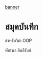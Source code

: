[banner](![image](https://github.com/pudcharapon2302/pudcharapon.github.io/assets/159878593/fe6fe657-2b1e-4370-9d33-5d6bcf5eaa2e)
)


# สมุดบันทึก

สำหรับวิชา OOP

พัชรพล ยินดีรัมย์
